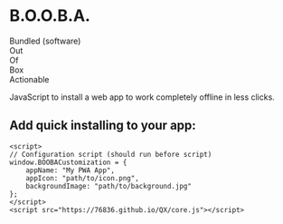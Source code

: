 # B.O.O.B.A.
Bundled (software)  <br>Out  <br>Of <br>Box <br>Actionable

JavaScript to install a web app to work completely offline in less clicks.

## Add quick installing to your app:
```
<script>
// Configuration script (should run before script)
window.BOOBACustomization = {
    appName: "My PWA App",
    appIcon: "path/to/icon.png",
    backgroundImage: "path/to/background.jpg"
};
</script>
<script src="https://76836.github.io/QX/core.js"></script>
```
